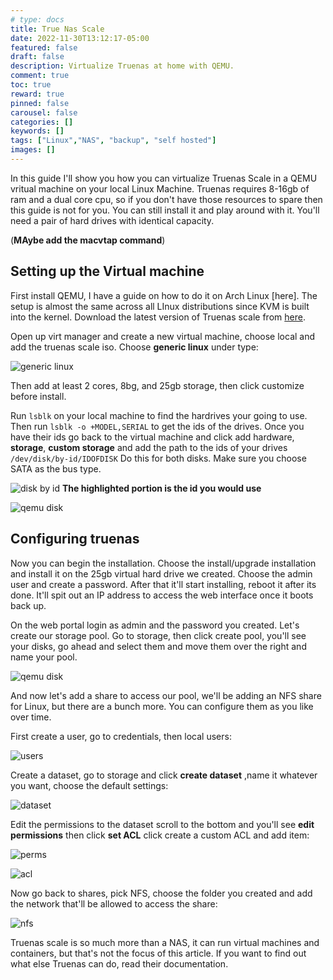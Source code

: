 ```yaml
---
# type: docs 
title: True Nas Scale
date: 2022-11-30T13:12:17-05:00
featured: false
draft: false
description: Virtualize Truenas at home with QEMU.
comment: true
toc: true
reward: true
pinned: false
carousel: false
categories: []
keywords: []
tags: ["Linux","NAS", "backup", "self hosted"]
images: []
---
```


In this guide I'll show you how you can virtualize Truenas Scale in a QEMU vritual machine on your local Linux Machine. Truenas requires 8-16gb of ram and a dual core cpu, so if you don't have those resources to spare then this guide is not for you. You can still install it and play around with it. You'll need a pair of hard drives with identical capacity. 

(**MAybe add the macvtap command**)


## Setting up the Virtual machine

First install QEMU, I have a guide on how to do it on Arch Linux [here]. The setup is almost the same across all LInux distributions since KVM is built into the kernel. Download the latest version of  Truenas scale from [here](https://www.truenas.com/download-truenas-scale/). 

Open up virt manager and create a new virtual machine, choose local and add the truenas scale iso. Choose **generic linux** under type:

![generic linux](images/truenas/generic.png)

Then add at least 2 cores, 8bg, and 25gb storage, then click customize before install. 


Run `lsblk` on your local machine to find the hardrives your going to use. Then run `lsblk -o +MODEL,SERIAL` to get the ids of the drives. Once you have their ids go back to the virtual machine and click add hardware, **storage**, **custom storage** and add the path to the ids of your drives `/dev/disk/by-id/IDOFDISK` Do this for both disks. Make sure you choose SATA as the bus type.

![disk by id](images/truenas/disk-id.png)
**The highlighted portion is the id you would use** 


![qemu disk](images/truenas/qemu-disk.png)

## Configuring truenas

Now you can begin the installation. Choose the install/upgrade installation and install it on the 25gb virtual hard drive we created. Choose the admin user and create a password. After that it'll start installing, reboot it after its done. It'll spit out an IP address to access the web interface once it boots back up.

On the web portal login as admin and the password you created. Let's create our storage pool. Go to storage, then click create pool, you'll see your disks, go ahead and select them and move them over the right and name your pool. 


![qemu disk](images/truenas/pool.png)

And now let's add a share to access our pool, we'll be adding an NFS share for Linux, but there are a bunch more. You can configure them as you like over time. 

First create a user, go to credentials, then local users:

![users](images/truenas/users.png)

Create a dataset, go to storage and click **create dataset** ,name it whatever you want, choose the default settings:

![dataset](images/truenas/dataset.png)

Edit the permissions to the dataset scroll to the bottom and you'll see **edit permissions** then click **set ACL** click create a custom ACL and add item:


![perms](images/truenas/perms.png)

![acl](images/truenas/acl.png)


Now go back to shares, pick NFS, choose the folder you created and add the network that'll be allowed to access the share:


![nfs](images/truenas/nfs.png)












Truenas scale is so much more than a NAS, it can run virtual machines and containers, but that's not the focus of this article. If you want to find out what else Truenas can do, read their documentation.
